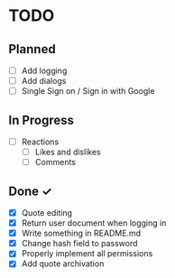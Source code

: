 # TODO

## Planned

- [ ] Add logging
- [ ] Add dialogs
- [ ] Single Sign on / Sign in with Google

## In Progress

- [ ] Reactions
  - [ ] Likes and dislikes
  - [ ] Comments

## Done ✓

- [x] Quote editing
- [x] Return user document when logging in
- [x] Write something in README.md
- [x] Change hash field to password
- [x] Properly implement all permissions
- [x] Add quote archivation
